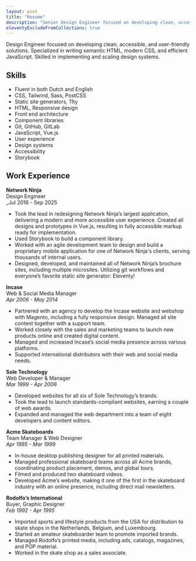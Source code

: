 ```yaml
---
layout: post
title: "Resume"
description: "Senior Design Engineer focused on developing clean, accessible, and user-friendly solutions. Specialized in writing semantic HTML, modern CSS, and efficient JavaScript. Skilled in implementing and scaling design systems."
eleventyExcludeFromCollections: true
---
```

Design Engineer focused on developing clean, accessible, and user-friendly solutions. Specialized in writing semantic HTML, modern CSS, and efficient JavaScript. Skilled in implementing and scaling design systems.

## Skills
- Fluent in both Dutch and English  
- CSS, Tailwind, Sass, PostCSS  
- Static site generators, 11ty  
- HTML, Responsive design  
- Front end architecture  
- Component libraries  
- Git, GitHub, GitLab  
- JavaScript, Vue.js  
- User experience  
- Design systems  
- Accessibility  
- Storybook

## Work Experience

**Network Ninja**  
Design Engineer  
_Jul 2016 - Sep 2025
* Took the lead in redesigning Network Ninja’s largest application, delivering a modern and more accessible user experience. Created all designs and prototypes in Vue.js, resulting in fully accessible markup ready for implementation.
* Used Storybook to build a component library.
* Worked with an agile development team to design and build a proprietary mobile application for one of Network Ninja's clients, serving thousands of internal users.
* Designed, developed, and maintained all of Network Ninja’s brochure sites, including multiple microsites. Utilizing git workflows and everyone’s favorite static site generator: Eleventy!

**Incase**  
Web & Social Media Manager  
_Apr 2006 - May 2014_
* Partnered with an agency to develop the Incase website and webshop with Magento, including a fully responsive design. Managed all site content together with a support team.
* Worked closely with the sales and marketing teams to launch new products online and created digital content.
* Managed and increased Incase’s social media presence across various platforms.
* Supported international distributors with their web and social media needs.

**Sole Technology**  
Web Developer & Manager  
_Mar 1999 - Apr 2006_
* Developed websites for all six of Sole Technology’s brands.
* Took the lead to launch standards-compliant websites, earning a couple of web awards.
* Expanded and managed the web department into a team of eight developers and content editors.

**Acme Skateboards**  
Team Manager & Web Designer  
_Apr 1995 - Mar 1999_
* In-house desktop publishing designer for all printed materials.
* Managed professional skateboard teams across all Acme brands, coordinating product placement, demos, and global tours.
* Filmed and produced two skateboard videos.
* Developed Acme’s website, making it one of the first in the skateboard industry with an online presence, including direct mail newsletters.

**Rodolfo’s International**  
Buyer, Graphic Designer  
_Feb 1992 - Apr 1995_
* Imported sports and lifestyle products from the USA for distribution to skate shops in the Netherlands, Belgium, and Luxembourg.
* Started an amateur skateboarder team to promote imported brands. 
* Managed Rodolfo’s printed media, including ads, catalogs, magazines, and POP material.
* Worked in the skate shop as a sales associate. 